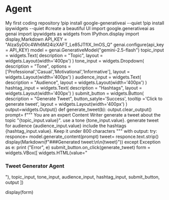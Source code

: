 # Agent
My first coding repository 
!pip install google-generativeai --quiet
!pip install ipywidgets --quiet #create a beautiful UI
import google.generativeai as genai
import ipywidgets as widgets
from IPython.display import display,Markdown
API_KEY = "AIzaSyD0c4Wh6M24izXAFT_Le85JTfIX_ImOS_Q"
genai.configure(api_key = API_KEY)
model = genai.GenerativeModel("gemini-2.5-flash")
topic_input = widgets.Text(
    description = "Topic",
    layout = widgets.Layout(width='400px')
)
tone_input = widgets.Dropdown(
    description = "Tone",
    options = ['Professional','Casual','Motivational','Informative'],
    layout = widgets.Layout(width='400px')
)
audience_input = widgets.Text(
    description = "Audience",
    layout = widgets.Layout(width='400px')
)
hashtag_input = widgets.Text(
    description = "Hashtags",
    layout = widgets.Layout(width='400px')
)
submit_button = widgets.Button(
    description = "Generate Tweet",
    button_satyle='Success',
    tooltip ='Click to generate tweet',
    layout = widgets.Layout(width='400px')
)
output=widgets.Output()
def generate_tweet(b):
  output.clear_output()
  prompt= f"""
  You are an expert Content Writer
  generate a tweet about the topic "{topic_input.value}".
  use a tone {tone_input.value}.
  generate tweet for audience {audience_input.value}
  include the hashtags {hashtag_input.value}.
  Keep it under 800 characters
  """
  with output:
    try:
      responce= model.generate_content(prompt)
      tweet= responce.text.strip()
      display(Markdown(f"###Generated tweet:\n\n{tweet}"))
    except Exception as e:
      print ("Error", e)
submit_button.on_click(generate_tweet)
form = widgets.VBox([
    widgets.HTML(value="<h3> Tweet Generator Agent</h3>"),
    topic_input,
    tone_input,
    audience_input,
    hashtag_input,
    submit_button,
    output
])


display(form)
